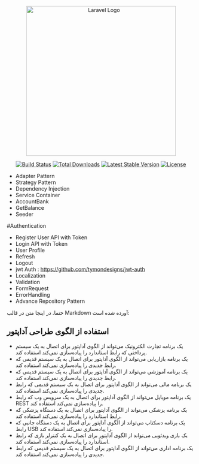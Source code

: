 <p align="center"><a href="https://laravel.com" target="_blank"><img src="https://raw.githubusercontent.com/laravel/art/master/logo-lockup/5%20SVG/2%20CMYK/1%20Full%20Color/laravel-logolockup-cmyk-red.svg" width="400" alt="Laravel Logo"></a></p>

<p align="center">
<a href="https://github.com/laravel/framework/actions"><img src="https://github.com/laravel/framework/workflows/tests/badge.svg" alt="Build Status"></a>
<a href="https://packagist.org/packages/laravel/framework"><img src="https://img.shields.io/packagist/dt/laravel/framework" alt="Total Downloads"></a>
<a href="https://packagist.org/packages/laravel/framework"><img src="https://img.shields.io/packagist/v/laravel/framework" alt="Latest Stable Version"></a>
<a href="https://packagist.org/packages/laravel/framework"><img src="https://img.shields.io/packagist/l/laravel/framework" alt="License"></a>
</p>


- Adapter Pattern
- Strategy Pattern
- Dependency Injection
- Service Container
- AccountBank
- GetBalance
- Seeder

#Authentication
- Register User API with Token
- Login API with Token
- User Profile
- Refresh
- Logout
- jwt Auth : https://github.com/tymondesigns/jwt-auth
- Localization
- Validation
- FormRequest
- ErrorHandling
- Advance Repository Pattern


حتما. در اینجا متن در قالب Markdown آورده شده است:


## استفاده از الگوی طراحی آداپتور

* یک برنامه تجارت الکترونیک می‌تواند از الگوی آداپتور برای اتصال به یک سیستم پرداختی که رابط استاندارد را پیاده‌سازی نمی‌کند استفاده کند.
* یک برنامه بازاریابی می‌تواند از الگوی آداپتور برای اتصال به یک سیستم قدیمی که رابط جدیدی را پیاده‌سازی نمی‌کند استفاده کند.
* یک برنامه آموزشی می‌تواند از الگوی آداپتور برای اتصال به یک سیستم قدیمی که رابط جدیدی را پیاده‌سازی نمی‌کند استفاده کند.
* یک برنامه مالی می‌تواند از الگوی آداپتور برای اتصال به یک سیستم قدیمی که رابط جدیدی را پیاده‌سازی نمی‌کند استفاده کند.
* یک برنامه موبایل می‌تواند از الگوی آداپتور برای اتصال به یک سرویس وب که رابط REST را پیاده‌سازی نمی‌کند استفاده کند.
* یک برنامه پزشکی می‌تواند از الگوی آداپتور برای اتصال به یک دستگاه پزشکی که رابط استاندارد را پیاده‌سازی نمی‌کند استفاده کند.
* یک برنامه دسکتاپ می‌تواند از الگوی آداپتور برای اتصال به یک دستگاه جانبی که رابط USB را پیاده‌سازی نمی‌کند استفاده کند.
* یک بازی ویدئویی می‌تواند از الگوی آداپتور برای اتصال به یک کنترلر بازی که رابط استاندارد را پیاده‌سازی نمی‌کند استفاده کند.
* یک برنامه اداری می‌تواند از الگوی آداپتور برای اتصال به یک سیستم قدیمی که رابط جدیدی را پیاده‌سازی نمی‌کند استفاده کند.
